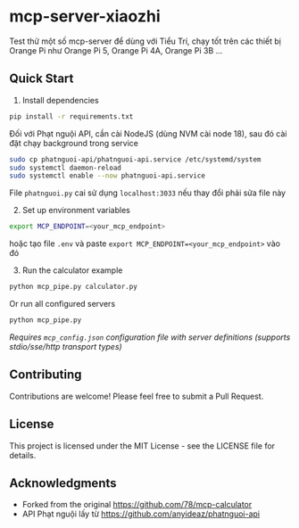# mcp-server-xiaozhi

Test thử một số mcp-server để dùng với Tiểu Trí, chạy tốt trên các thiết bị Orange Pi như Orange Pi 5, Orange Pi 4A, Orange Pi 3B ...

## Quick Start

1. Install dependencies 
```bash
pip install -r requirements.txt
```
Đối với Phạt nguội API, cần cài NodeJS (dùng NVM cài node 18), sau đó cài đặt chạy background trong service
```bash
sudo cp phatnguoi-api/phatnguoi-api.service /etc/systemd/system
sudo systemctl daemon-reload
sudo systemctl enable --now phatnguoi-api.service
```
File `phatnguoi.py` cai sử dụng `localhost:3033` nếu thay đổi phải sửa file này

2. Set up environment variables
```bash
export MCP_ENDPOINT=<your_mcp_endpoint>
```
hoặc tạo file `.env` và paste `export MCP_ENDPOINT=<your_mcp_endpoint>` vào đó

3. Run the calculator example
```bash
python mcp_pipe.py calculator.py
```

Or run all configured servers
```bash
python mcp_pipe.py
```

*Requires `mcp_config.json` configuration file with server definitions (supports stdio/sse/http transport types)*

## Contributing 

Contributions are welcome! Please feel free to submit a Pull Request.

## License

This project is licensed under the MIT License - see the LICENSE file for details.

## Acknowledgments

- Forked from the original https://github.com/78/mcp-calculator
- API Phạt nguội lấy từ https://github.com/anyideaz/phatnguoi-api

